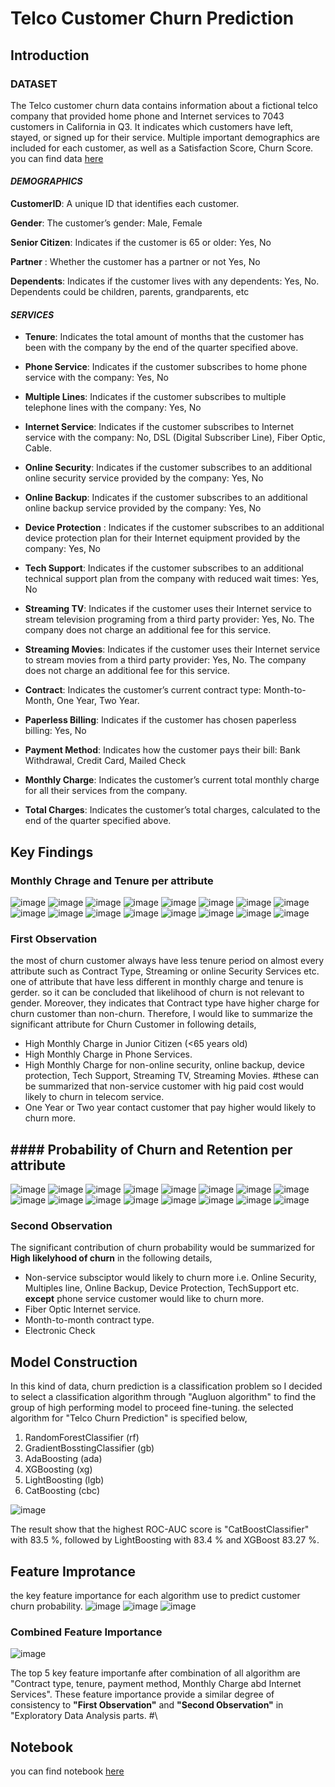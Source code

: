 # Telco Customer Churn Prediction
## Introduction
### DATASET
The Telco customer churn data contains information about a fictional telco company that provided home phone and Internet services to 7043 customers in California in Q3. It indicates which customers have left, stayed, or signed up for their service. Multiple important demographics are included for each customer, as well as a Satisfaction Score, Churn Score. you can find data [here](https://www.kaggle.com/datasets/blastchar/telco-customer-churn)

#### ***DEMOGRAPHICS***



**CustomerID**: A unique ID that identifies each customer.

**Gender**: The customer’s gender: Male, Female

**Senior Citizen**: Indicates if the customer is 65 or older: Yes, No

**Partner** : Whether the customer has a partner or not Yes, No

**Dependents**: Indicates if the customer lives with any dependents: Yes, No. Dependents could be children, parents, grandparents, etc



#### ***SERVICES***

- **Tenure**: Indicates the total amount of months that the customer has been with the company by the end of the quarter specified above.

- **Phone Service**: Indicates if the customer subscribes to home phone service with the company: Yes, No

- **Multiple Lines**: Indicates if the customer subscribes to multiple telephone lines with the company: Yes, No

- **Internet Service**: Indicates if the customer subscribes to Internet service with the company: No, DSL (Digital Subscriber Line), Fiber Optic, Cable.

- **Online Security**: Indicates if the customer subscribes to an additional online security service provided by the company: Yes, No

- **Online Backup**: Indicates if the customer subscribes to an additional online backup service provided by the company: Yes, No

- **Device Protection** : Indicates if the customer subscribes to an additional device protection plan for their Internet equipment provided by the company: Yes, No

- **Tech Support**: Indicates if the customer subscribes to an additional technical support plan from the company with reduced wait times: Yes, No

- **Streaming TV**: Indicates if the customer uses their Internet service to stream television programing from a third party provider: Yes, No. The company does not charge an additional fee for this service.

- **Streaming Movies**: Indicates if the customer uses their Internet service to stream movies from a third party provider: Yes, No. The company does not charge an additional fee for this service.

- **Contract**: Indicates the customer’s current contract type: Month-to-Month, One Year, Two Year.

- **Paperless Billing**: Indicates if the customer has chosen paperless billing: Yes, No

- **Payment Method**: Indicates how the customer pays their bill: Bank Withdrawal, Credit Card, Mailed Check

- **Monthly Charge**: Indicates the customer’s current total monthly charge for all their services from the company.

- **Total Charges**: Indicates the customer’s total charges, calculated to the end of the quarter specified above.

## Key Findings

### Monthly Chrage and Tenure per attribute

![image](https://user-images.githubusercontent.com/104628789/170277795-390f1468-d454-47b2-a7d6-e770d561eee1.png)
![image](https://user-images.githubusercontent.com/104628789/170277890-dc7d83ec-1724-492d-912a-6918c715bf18.png)
![image](https://user-images.githubusercontent.com/104628789/170278011-d8f6ede4-4205-4fe3-aabf-597f4b563eb2.png)
![image](https://user-images.githubusercontent.com/104628789/170278090-ef0db138-4573-47d2-8184-4ed6e7d62a56.png)
![image](https://user-images.githubusercontent.com/104628789/170278179-486a6b20-8f77-4e04-943b-96a33f53c7af.png)
![image](https://user-images.githubusercontent.com/104628789/170278238-7768ddfd-f28a-43d8-bccb-9e88f669422e.png)
![image](https://user-images.githubusercontent.com/104628789/170278294-3bbeb799-3f53-45a7-9b7a-2afc05d1a872.png)
![image](https://user-images.githubusercontent.com/104628789/170278357-bf9664f4-27c0-45dc-9a1d-b891c9708249.png)
![image](https://user-images.githubusercontent.com/104628789/170278419-b6d12bfc-af0e-4e6e-823c-5c648485169a.png)
![image](https://user-images.githubusercontent.com/104628789/170278503-562c23cb-be3d-4080-afbd-49588a3b87d0.png)
![image](https://user-images.githubusercontent.com/104628789/170278599-9397a4ba-cfd3-43f6-a8dd-1e5ad877603e.png)
![image](https://user-images.githubusercontent.com/104628789/170278631-ffa9340c-17ce-4124-8a95-7c91309c0eb1.png)
![image](https://user-images.githubusercontent.com/104628789/170278684-7ed01639-214e-46db-88c8-cce3d414517c.png)
![image](https://user-images.githubusercontent.com/104628789/170278767-f9110cdd-0b7b-41cc-842c-3a26cc6c971c.png)
![image](https://user-images.githubusercontent.com/104628789/170278821-a419a802-f4a4-4321-be60-c6aadfa6350e.png)
![image](https://user-images.githubusercontent.com/104628789/170278860-369ba101-8ef7-4d90-aeb1-3faf62006a55.png)

### First Observation
the most of churn customer always have less tenure period on almost every attribute such as Contract Type, Streaming or online Security Services etc. one of attribute that have less different in monthly charge and tenure is gerder. so it can be concluded that likelihood of churn is not relevant to gender. Moreover, they indicates that Contract type have higher charge for churn customer than non-churn. Therefore, I would like to summarize the significant attribute for Churn Customer in following details,
- High Monthly Charge in Junior Citizen (<65 years old)
- High Monthly Charge in Phone Services.
- High Monthly Charge for non-online security, online backup, device protection, Tech Support, Streaming TV, Streaming Movies. #these can be summarized that non-service customer with hig paid cost would likely to churn in telecom service.
- One Year or Two year contact customer that pay higher would likely to churn more. 

## #### Probability of Churn and Retention per attribute
![image](https://user-images.githubusercontent.com/104628789/170279890-f7dadc57-5d8b-4a0d-9b8a-0d4b95bb1ac7.png)
![image](https://user-images.githubusercontent.com/104628789/170279947-d07c92d7-b003-44f9-b9e8-e012b9442f0a.png)
![image](https://user-images.githubusercontent.com/104628789/170279998-8832b6ca-9742-42a5-94e5-e8c154c95b4b.png)
![image](https://user-images.githubusercontent.com/104628789/170280052-e6297693-437e-4b0f-bf65-4438dad45c8c.png)
![image](https://user-images.githubusercontent.com/104628789/170280096-f9b72bd8-ce47-4fdb-bbd9-95deaa7a7d0a.png)
![image](https://user-images.githubusercontent.com/104628789/170280139-2a401723-17e1-4610-92ab-12f110a49a50.png)
![image](https://user-images.githubusercontent.com/104628789/170280226-7daf46eb-d081-4d47-923f-21e419a1f60f.png)
![image](https://user-images.githubusercontent.com/104628789/170280424-2ad99c74-752c-4483-aa5f-08044690984e.png)
![image](https://user-images.githubusercontent.com/104628789/170280463-8db7a9ab-1582-4fde-a7bf-7b5547edb9a8.png)
![image](https://user-images.githubusercontent.com/104628789/170280500-bf64d780-1348-4dd9-82df-caa464f13b81.png)
![image](https://user-images.githubusercontent.com/104628789/170280537-8787b9ca-7f31-4302-a5be-6b5e2a1bf7ea.png)
![image](https://user-images.githubusercontent.com/104628789/170280574-cde93220-9add-41f6-b3ea-7ba76cf8b0ad.png)
![image](https://user-images.githubusercontent.com/104628789/170280734-aa8fff52-fe11-4074-a0ce-e624e4fa3d4b.png)
![image](https://user-images.githubusercontent.com/104628789/170280771-2b602dc7-7cc4-47af-86e9-29474e2eee1b.png)
![image](https://user-images.githubusercontent.com/104628789/170280800-d5de7a10-3fa6-44f3-80b9-9c0393b12bcc.png)
![image](https://user-images.githubusercontent.com/104628789/170280834-6da06f23-d6d1-439b-a70b-7cb31414ab0d.png)

### Second Observation
 The significant contribution of churn probability would be summarized for **High likelyhood of churn** in the following details,
- Non-service subsciptor would likely to churn more i.e. Online Security, Multiples line, Online Backup, Device Protection, TechSupport etc. **except** phone service customer would like to churn more.
- Fiber Optic Internet service.
- Month-to-month contract type.
- Electronic Check

## Model Construction
In this kind of data, churn prediction is a classification problem so I decided to select a classification algorithm through "Augluon algorithm" to find the group of high performing model to proceed fine-tuning. the selected algorithm for "Telco Churn Prediction" is specified below,

1. RandomForestClassifier (rf)
2. GradientBosstingClassifier (gb)
3. AdaBoosting (ada)
4. XGBoosting (xg)
5. LightBoosting (lgb)
6. CatBoosting (cbc)

![image](https://user-images.githubusercontent.com/104628789/170283915-c14703ee-f095-4160-8a75-af8d9853ab16.png)

The result show that the highest ROC-AUC score is "CatBoostClassifier" with 83.5 %, followed by LightBoosting with 83.4 % and XGBoost 83.27 %.

## Feature Improtance
the key feature importance for each algorithm use to predict customer churn probability.
![image](https://user-images.githubusercontent.com/104628789/170284428-8617af96-0e32-41b9-8595-6d8b4860bb8a.png)
![image](https://user-images.githubusercontent.com/104628789/170284453-25a9bfdd-c355-49e2-808c-5804f5981e19.png)
![image](https://user-images.githubusercontent.com/104628789/170284480-030099d2-42f6-4534-b96f-7d2f584a7773.png)

### Combined Feature Importance

![image](https://user-images.githubusercontent.com/104628789/170284627-4c0c9f15-3295-497d-90a1-fcbabed63797.png)

The top 5 key feature importanfe after combination of all algorithm are "Contract type, tenure, payment method, Monthly Charge abd Internet Services". These feature importance provide a similar degree of consistency to **"First Observation"** and **"Second Observation"** in "Exploratory Data Analysis parts. 
#\

## Notebook
you can find notebook [here](https://github.com/WarintornNawong/Portfolio/blob/main/Customer_Churn_Prediction/Telco%20Customer%20Churn%20Prediction.ipynb)










